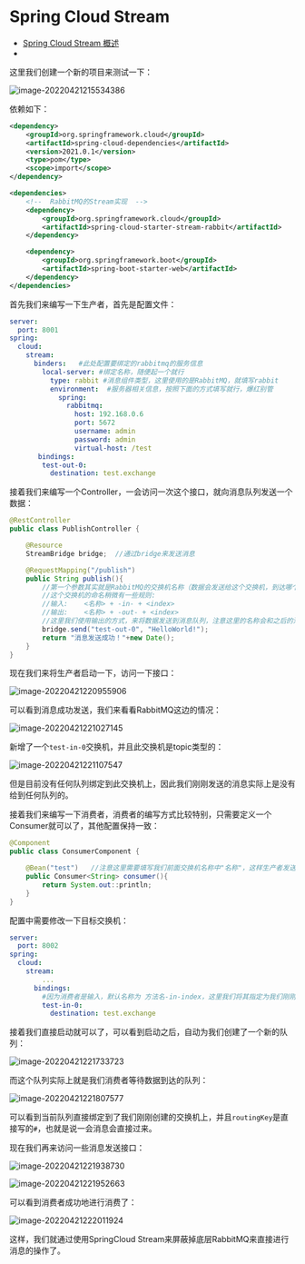 # Spring Cloud Stream

- [Spring Cloud Stream 概述](Introduce/README.md)
- 











这里我们创建一个新的项目来测试一下：

![image-20220421215534386](https://s2.loli.net/2023/03/08/pJefuIUXzNHhsxP.jpg)

依赖如下：

```xml
<dependency>
    <groupId>org.springframework.cloud</groupId>
    <artifactId>spring-cloud-dependencies</artifactId>
    <version>2021.0.1</version>
    <type>pom</type>
    <scope>import</scope>
</dependency>
```

```xml
<dependencies>
    <!--  RabbitMQ的Stream实现  -->
    <dependency>
        <groupId>org.springframework.cloud</groupId>
        <artifactId>spring-cloud-starter-stream-rabbit</artifactId>
    </dependency>

    <dependency>
        <groupId>org.springframework.boot</groupId>
        <artifactId>spring-boot-starter-web</artifactId>
    </dependency>
</dependencies>
```

首先我们来编写一下生产者，首先是配置文件：

```yaml
server:
  port: 8001
spring:
  cloud:
    stream:
      binders:   #此处配置要绑定的rabbitmq的服务信息
        local-server: #绑定名称，随便起一个就行
          type: rabbit #消息组件类型，这里使用的是RabbitMQ，就填写rabbit
          environment:  #服务器相关信息，按照下面的方式填写就行，爆红别管
            spring:
              rabbitmq:
                host: 192.168.0.6
                port: 5672
                username: admin
                password: admin
                virtual-host: /test
       bindings:
        test-out-0:
          destination: test.exchange
```

接着我们来编写一个Controller，一会访问一次这个接口，就向消息队列发送一个数据：

```java
@RestController
public class PublishController {

    @Resource
    StreamBridge bridge;  //通过bridge来发送消息

    @RequestMapping("/publish")
    public String publish(){
        //第一个参数其实就是RabbitMQ的交换机名称（数据会发送给这个交换机，到达哪个消息队列，不由我们决定）
      	//这个交换机的命名稍微有一些规则:
      	//输入:    <名称> + -in- + <index>
      	//输出:    <名称> + -out- + <index>
      	//这里我们使用输出的方式，来将数据发送到消息队列，注意这里的名称会和之后的消费者Bean名称进行对应
        bridge.send("test-out-0", "HelloWorld!");
        return "消息发送成功！"+new Date();
    }
}
```

现在我们来将生产者启动一下，访问一下接口：

![image-20220421220955906](https://s2.loli.net/2023/03/08/pvc8udVL9EwMW56.jpg)

可以看到消息成功发送，我们来看看RabbitMQ这边的情况：

![image-20220421221027145](https://s2.loli.net/2023/03/08/1fBHoQe6gc7XizO.jpg)

新增了一个`test-in-0`交换机，并且此交换机是topic类型的：

![image-20220421221107547](https://s2.loli.net/2023/03/08/mN4EfOehP8Ta2JC.jpg)

但是目前没有任何队列绑定到此交换机上，因此我们刚刚发送的消息实际上是没有给到任何队列的。

接着我们来编写一下消费者，消费者的编写方式比较特别，只需要定义一个Consumer就可以了，其他配置保持一致：

```java
@Component
public class ConsumerComponent {

    @Bean("test")   //注意这里需要填写我们前面交换机名称中"名称"，这样生产者发送的数据才会正确到达
    public Consumer<String> consumer(){
        return System.out::println;
    }
}
```

配置中需要修改一下目标交换机：

```yaml
server:
  port: 8002
spring:
  cloud:
    stream:
    	...
      bindings:
      	#因为消费者是输入，默认名称为 方法名-in-index，这里我们将其指定为我们刚刚定义的交换机
        test-in-0:
          destination: test.exchange
```

接着我们直接启动就可以了，可以看到启动之后，自动为我们创建了一个新的队列：

![image-20220421221733723](https://s2.loli.net/2023/03/08/kUelcRgb7MrGdB6.jpg)

而这个队列实际上就是我们消费者等待数据到达的队列：

![image-20220421221807577](https://s2.loli.net/2023/03/08/lzDjiI9SLH1rVY3.jpg)

可以看到当前队列直接绑定到了我们刚刚创建的交换机上，并且`routingKey`是直接写的`#`，也就是说一会消息会直接过来。

现在我们再来访问一些消息发送接口：

![image-20220421221938730](https://s2.loli.net/2023/03/08/cSPRdoY43gzVNXk.jpg)

![image-20220421221952663](https://s2.loli.net/2023/03/08/8TEv1KQGSNA9luY.jpg)

可以看到消费者成功地进行消费了：

![image-20220421222011924](https://s2.loli.net/2023/03/08/lICtpeK2oAGZynD.jpg)

这样，我们就通过使用SpringCloud Stream来屏蔽掉底层RabbitMQ来直接进行消息的操作了。
